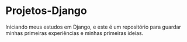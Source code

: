 # Projetos-Django
Iniciando meus estudos em Django,  e este é um repositório para guardar minhas primeiras experiências e minhas primeiras ideias.
